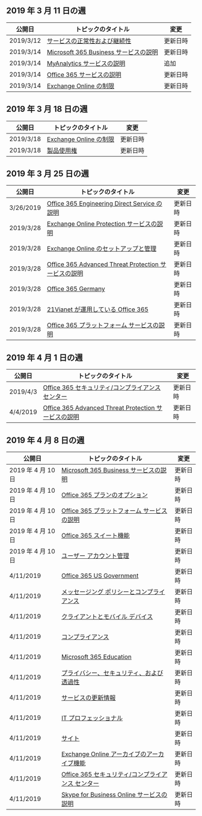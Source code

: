 <!-- This file is generated automatically each week. Changes made to this file will be overwritten.-->




## <a name="week-of-march-11-2019"></a>2019 年 3 月 11 日の週


| 公開日 |トピックのタイトル | 変更 |
|------|------------|--------|
| 2019/3/12 | [サービスの正常性および継続性](/Office365/ServiceDescriptions/office-365-platform-service-description/service-health-and-continuity) | 更新日時 |
| 2019/3/14 | [Microsoft 365 Business サービスの説明](/Office365/ServiceDescriptions/microsoft-365-business-service-description) | 更新日時 |
| 2019/3/14 | [MyAnalytics サービスの説明](/Office365/ServiceDescriptions/mya-service-description) | 追加 |
| 2019/3/14 | [Office 365 サービスの説明 ](/Office365/ServiceDescriptions/office-365-service-descriptions-technet-library) | 更新日時 |
| 2019/3/14 | [Exchange Online の制限](/Office365/ServiceDescriptions/exchange-online-service-description/exchange-online-limits) | 更新日時 |


## <a name="week-of-march-18-2019"></a>2019 年 3 月 18 日の週


| 公開日 |トピックのタイトル | 変更 |
|------|------------|--------|
| 2019/3/18 | [Exchange Online の制限](/Office365/ServiceDescriptions/exchange-online-service-description/exchange-online-limits) | 更新日時 |
| 2019/3/18 | [製品使用権](/Office365/ServiceDescriptions/office-365-platform-service-description/product-use-rights) | 更新日時 |


## <a name="week-of-march-25-2019"></a>2019 年 3 月 25 日の週


| 公開日 |トピックのタイトル | 変更 |
|------|------------|--------|
| 3/26/2019 | [Office 365 Engineering Direct Service の説明](/Office365/ServiceDescriptions/office-365-engineering-direct-service-description) | 更新日時 |
| 2019/3/28 | [Exchange Online Protection サービスの説明](/Office365/ServiceDescriptions/exchange-online-protection-service-description/exchange-online-protection-service-description) | 更新日時 |
| 2019/3/28 | [Exchange Online のセットアップと管理](/Office365/ServiceDescriptions/exchange-online-service-description/exchange-online-setup-and-administration) | 更新日時 |
| 2019/3/28 | [Office 365 Advanced Threat Protection サービスの説明](/Office365/ServiceDescriptions/office-365-advanced-threat-protection-service-description) | 更新日時 |
| 2019/3/28 | [Office 365 Germany](/Office365/ServiceDescriptions/office-365-platform-service-description/office-365-germany) | 更新日時 |
| 2019/3/28 | [21Vianet が運用している Office 365](/Office365/ServiceDescriptions/office-365-platform-service-description/office-365-operated-by-21vianet) | 更新日時 |
| 2019/3/28 | [Office 365 プラットフォーム サービスの説明](/Office365/ServiceDescriptions/office-365-platform-service-description/office-365-platform-service-description) | 更新日時 |


## <a name="week-of-april-01-2019"></a>2019 年 4 月 1 日の週


| 公開日 |トピックのタイトル | 変更 |
|------|------------|--------|
| 2019/4/3 | [Office 365 セキュリティ/コンプライアンス センター](/Office365/ServiceDescriptions/office-365-platform-service-description/office-365-securitycompliance-center) | 更新日時 |
| 4/4/2019 | [Office 365 Advanced Threat Protection サービスの説明](/Office365/ServiceDescriptions/office-365-advanced-threat-protection-service-description) | 更新日時 |


## <a name="week-of-april-08-2019"></a>2019 年 4 月 8 日の週


| 公開日 |トピックのタイトル | 変更 |
|------|------------|--------|
| 2019 年 4 月 10 日 | [Microsoft 365 Business サービスの説明](/Office365/ServiceDescriptions/microsoft-365-business-service-description) | 更新日時 |
| 2019 年 4 月 10 日 | [Office 365 プランのオプション](/Office365/ServiceDescriptions/office-365-platform-service-description/office-365-plan-options) | 更新日時 |
| 2019 年 4 月 10 日 | [Office 365 プラットフォーム サービスの説明](/Office365/ServiceDescriptions/office-365-platform-service-description/office-365-platform-service-description) | 更新日時 |
| 2019 年 4 月 10 日 | [Office 365 スイート機能](/Office365/ServiceDescriptions/office-365-platform-service-description/office-365-suite-features) | 更新日時 |
| 2019 年 4 月 10 日 | [ユーザー アカウント管理](/Office365/ServiceDescriptions/office-365-platform-service-description/user-account-management) | 更新日時 |
| 4/11/2019 | [Office 365 US Government](/Office365/ServiceDescriptions/office-365-platform-service-description/office-365-us-government/office-365-us-government) | 更新日時 |
| 4/11/2019 | [メッセージング ポリシーとコンプライアンス](/Office365/ServiceDescriptions/exchange-online-protection-service-description/messaging-policy-and-compliance-servicedesc) | 更新日時 |
| 4/11/2019 | [クライアントとモバイル デバイス](/Office365/ServiceDescriptions/exchange-online-service-description/clients-and-mobile-devices) | 更新日時 |
| 4/11/2019 | [コンプライアンス](/Office365/ServiceDescriptions/office-365-platform-service-description/compliance-servicedesc) | 更新日時 |
| 4/11/2019 | [Microsoft 365 Education](/Office365/ServiceDescriptions/office-365-platform-service-description/microsoft-365-education) | 更新日時 |
| 4/11/2019 | [プライバシー、セキュリティ、および透過性](/Office365/ServiceDescriptions/office-365-platform-service-description/privacy-security-and-transparency) | 更新日時 |
| 4/11/2019 | [サービスの更新情報](/Office365/ServiceDescriptions/office-365-platform-service-description/service-updates) | 更新日時 |
| 4/11/2019 | [IT プロフェッショナル](/Office365/ServiceDescriptions/sharepoint-online-service-description/it-professional) | 更新日時 |
| 4/11/2019 | [サイト](/Office365/ServiceDescriptions/sharepoint-online-service-description/sites-servicedesc) | 更新日時 |
| 4/11/2019 | [Exchange Online アーカイブのアーカイブ機能](/Office365/ServiceDescriptions/exchange-online-archiving-service-description/archive-features) | 更新日時 |
| 4/11/2019 | [Office 365 セキュリティ/コンプライアンス センター](/Office365/ServiceDescriptions/office-365-platform-service-description/office-365-securitycompliance-center) | 更新日時 |
| 4/11/2019 | [Skype for Business Online サービスの説明](/Office365/ServiceDescriptions/skype-for-business-online-service-description/skype-for-business-online-service-description) | 更新日時 |
